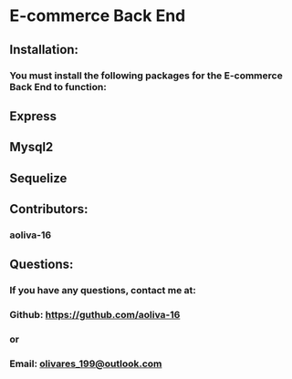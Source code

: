 # E-commerce Back End

## Installation:
  ### You must install the following packages for the E-commerce Back End to function:
  ## Express
  ## Mysql2
  ## Sequelize

  ## Contributors:
  ### aoliva-16

  ## Questions:
  ### If you have any questions, contact me at:
  ### Github: https://guthub.com/aoliva-16
  ### or 
  ### Email: olivares_199@outlook.com
